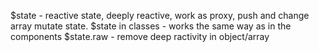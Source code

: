 $state - reactive state, deeply reactive, work as proxy, push and change array mutate state.
$state in classes - works the same way as in the components
$state.raw - remove deep ractivity in object/array
